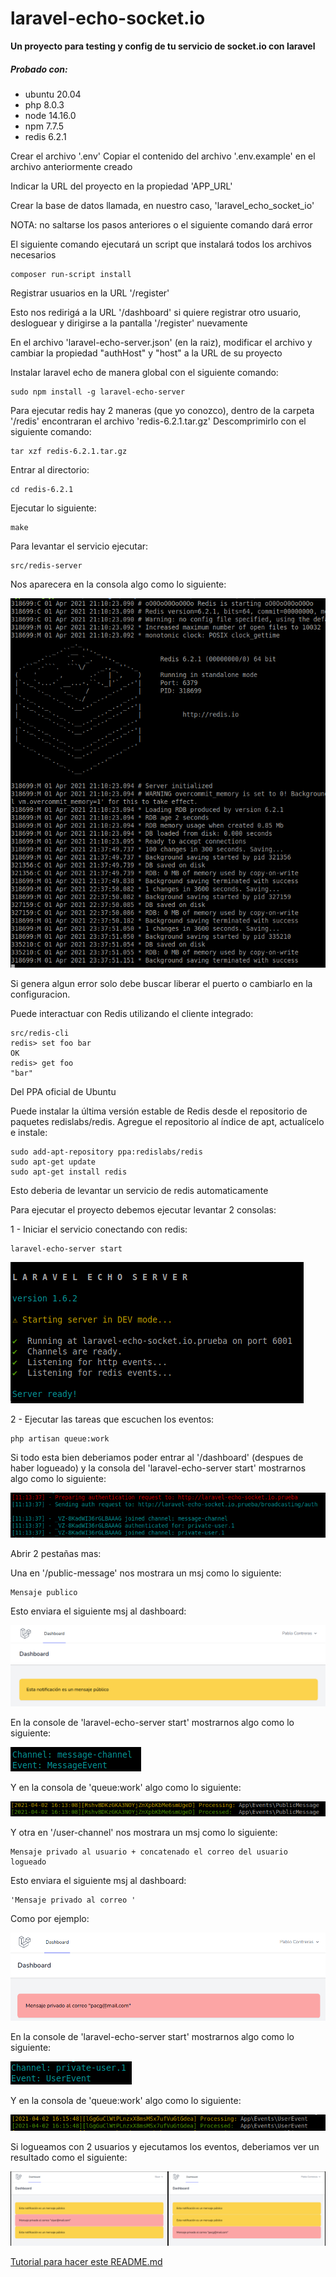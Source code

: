 # laravel-echo-socket.io
**Un proyecto para testing y config de tu servicio de socket.io con laravel**

##### **Probado con**:

* ubuntu 20.04
* php 8.0.3
* node 14.16.0
* npm 7.7.5
* redis 6.2.1

Crear el archivo '.env'
Copiar el contenido del archivo '.env.example' en el archivo anteriormente creado

Indicar la URL del proyecto en la propiedad 'APP_URL'

Crear la base de datos llamada, en nuestro caso, 'laravel_echo_socket_io'

NOTA: no saltarse los pasos anteriores o el siguiente comando dará error

El siguiente comando ejecutará un script que instalará todos los archivos necesarios

    composer run-script install

Registrar usuarios en la URL '/register'

Esto nos redirigá a la URL '/dashboard' si quiere registrar otro usuario, desloguear y dirigirse a la pantalla '/register' nuevamente

En el archivo 'laravel-echo-server.json' (en la raiz), modificar el archivo y cambiar la propiedad "authHost" y "host" a la URL de su proyecto

Instalar laravel echo de manera global con el siguiente comando:

    sudo npm install -g laravel-echo-server

Para ejecutar redis hay 2 maneras (que yo conozco), dentro de la carpeta '/redis' encontraran el archivo 'redis-6.2.1.tar.gz'
Descomprimirlo con el siguiente comando:

    tar xzf redis-6.2.1.tar.gz

Entrar al directorio:

    cd redis-6.2.1

Ejecutar lo siguiente:

    make

Para levantar el servicio ejecutar:
    
    src/redis-server

Nos aparecera en la consola algo como lo siguiente:

![redis-server](public/img/redis-server.png)


Si genera algun error solo debe buscar liberar el puerto o cambiarlo en la configuracion.

Puede interactuar con Redis utilizando el cliente integrado:
    
    src/redis-cli
    redis> set foo bar
    OK
    redis> get foo
    "bar"


Del PPA oficial de Ubuntu

Puede instalar la última versión estable de Redis desde el repositorio de paquetes redislabs/redis. Agregue el repositorio al índice de apt, actualícelo e instale:

    sudo add-apt-repository ppa:redislabs/redis
    sudo apt-get update
    sudo apt-get install redis


Esto deberia de levantar un servicio de redis automaticamente

Para ejecutar el proyecto debemos ejecutar levantar 2 consolas:


1 - Iniciar el servicio conectando con redis:

    laravel-echo-server start

![laravel-echo-server_start](public/img/laravel-echo-server_start.png)

2 - Ejecutar las tareas que escuchen los eventos:

    php artisan queue:work

Si todo esta bien deberiamos poder entrar al '/dashboard' (despues de haber logueado) y la consola del 'laravel-echo-server start' mostrarnos algo como lo siguiente:

![laravel-echo-server_auth](public/img/laravel-echo-server_auth.png)

Abrir 2 pestañas mas:

Una en '/public-message' nos mostrara un msj como lo siguiente:

    Mensaje publico

Esto enviara el siguiente msj al dashboard:

![dashboard_message_public](public/img/dashboard_message_public.png) 

En la console de 'laravel-echo-server start' mostrarnos algo como lo siguiente:

![laravel-echo-server_public](public/img/laravel-echo-server_public.png)

Y en la consola de 'queue:work' algo como lo siguiente:

![queue_work_public](public/img/queue_work_public.png)

Y otra en '/user-channel' nos mostrara un msj como lo siguiente:

    Mensaje privado al usuario + concatenado el correo del usuario logueado

Esto enviara el siguiente msj al dashboard:

    'Mensaje privado al correo '

Como por ejemplo: 

![dashboard_message_private](public/img/dashboard_message_private.png) 

En la console de 'laravel-echo-server start' mostrarnos algo como lo siguiente:

![laravel-echo-server_private](public/img/laravel-echo-server_private.png)

Y en la consola de 'queue:work' algo como lo siguiente:

![queue_work_private](public/img/queue_work_private.png)

Si logueamos con 2 usuarios y ejecutamos los eventos, deberiamos ver un resultado como el siguiente:

![dashboard_message_ambas](public/img/dashboard_message_ambas.png)


[Tutorial para hacer este README.md](https://guides.github.com/features/mastering-markdown/)